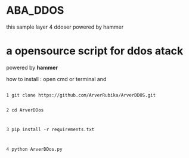 # ABA_DDOS
this sample layer 4 ddoser powered by hammer


<h1>a opensource script for ddos atack</h1>
powered by <b>hammer</b>

how to install :
open cmd or terminal and 

<code>
1 git clone https://github.com/ArverRubika/ArverDDOS.git

2 cd ArverDDos

3 pip install -r requirements.txt

4 python ArverDDos.py
</code>
